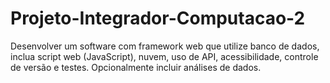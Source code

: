 # Projeto-Integrador-Computacao-2
Desenvolver um software com framework web que utilize banco de dados, inclua script web (JavaScript), nuvem, uso de API, acessibilidade, controle de versão e testes. 
Opcionalmente incluir análises de dados.
